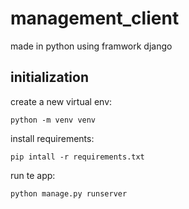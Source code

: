 # management_client
made in python using framwork django

## initialization
create a new virtual env:

```python -m venv venv```


install requirements:

```pip intall -r requirements.txt```


run te app:

```python manage.py runserver```



